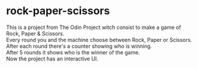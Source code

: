 # rock-paper-scissors
This is a project from The Odin Project witch consist to make a game of Rock, Paper & Scissors. <br>
Every round you and the machine choose between Rock, Paper or Scissors. After each round there's a counter showing who is winning. <br>
After 5 rounds it shows who is the winner of the game. <br>
Now the project has an interactive UI.